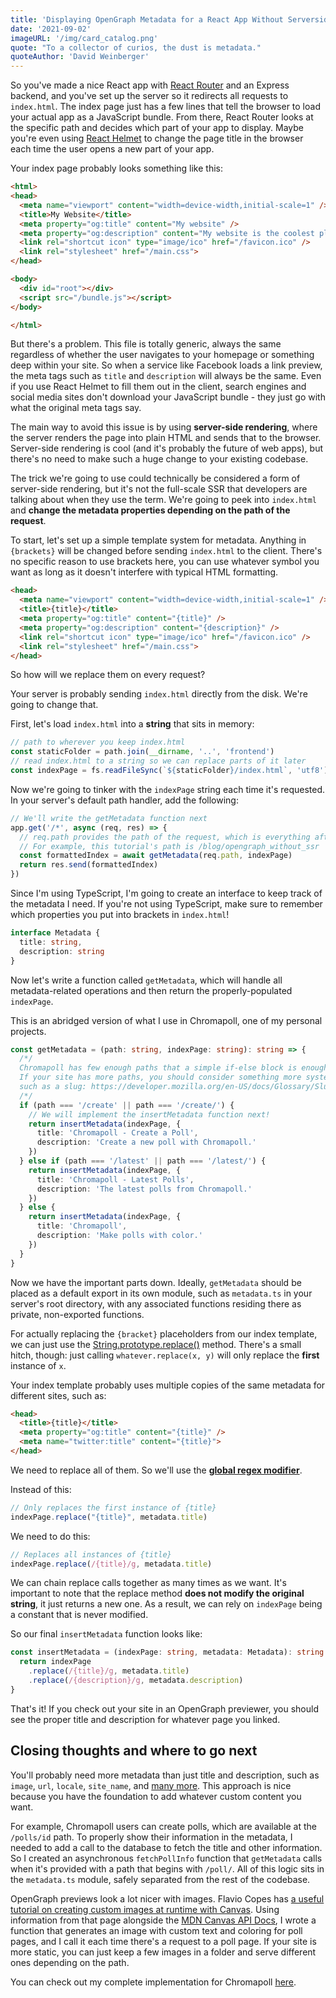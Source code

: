 ```yaml
---
title: 'Displaying OpenGraph Metadata for a React App Without Serverside Rendering'
date: '2021-09-02'
imageURL: '/img/card_catalog.png'
quote: "To a collector of curios, the dust is metadata."
quoteAuthor: 'David Weinberger'
---
```


So you've made a nice React app with [React Router](https://www.npmjs.com/package/react-router) and an Express backend, and you've set up the server so it redirects all requests to `index.html`. The index page just has a few lines that tell the browser to load your actual app as a JavaScript bundle. From there, React Router looks at the specific path and decides which part of your app to display. Maybe you're even using [React Helmet](https://www.npmjs.com/package/react-helmet) to change the page title in the browser each time the user opens a new part of your app.

Your index page probably looks something like this:

```html
<html>
<head>
  <meta name="viewport" content="width=device-width,initial-scale=1" />
  <title>My Website</title>
  <meta property="og:title" content="My website" />
  <meta property="og:description" content="My website is the coolest place on the internet." />
  <link rel="shortcut icon" type="image/ico" href="/favicon.ico" />
  <link rel="stylesheet" href="/main.css">
</head>

<body>
  <div id="root"></div>
  <script src="/bundle.js"></script>
</body>

</html>
```

But there's a problem. This file is totally generic, always the same regardless of whether the user navigates to your homepage or something deep within your site. So when a service like Facebook loads a link preview, the meta tags such as `title` and `description` will always be the same. Even if you use React Helmet to fill them out in the client, search engines and social media sites don't download your JavaScript bundle - they just go with what the original meta tags say.

The main way to avoid this issue is by using **server-side rendering**, where the server renders the page into plain HTML and sends that to the browser. Server-side rendering is cool (and it's probably the future of web apps), but there's no need to make such a huge change to your existing codebase.

The trick we're going to use could technically be considered a form of server-side rendering, but it's not the full-scale SSR that developers are talking about when they use the term. We're going to peek into `index.html` and **change the metadata properties depending on the path of the request**.

To start, let's set up a simple template system for metadata. Anything in `{brackets}` will be changed before sending `index.html` to the client. There's no specific reason to use brackets here, you can use whatever symbol you want as long as it doesn't interfere with typical HTML formatting.

```html
<head>
  <meta name="viewport" content="width=device-width,initial-scale=1" />
  <title>{title}</title>
  <meta property="og:title" content="{title}" />
  <meta property="og:description" content="{description}" />
  <link rel="shortcut icon" type="image/ico" href="/favicon.ico" />
  <link rel="stylesheet" href="/main.css">
</head>
```

So how will we replace them on every request?

Your server is probably sending `index.html` directly from the disk. We're going to change that.

First, let's load `index.html` into a **string** that sits in memory:

```ts
// path to wherever you keep index.html
const staticFolder = path.join(__dirname, '..', 'frontend')
// read index.html to a string so we can replace parts of it later
const indexPage = fs.readFileSync(`${staticFolder}/index.html`, 'utf8')
```

Now we're going to tinker with the `indexPage` string each time it's requested. In your server's default path handler, add the following:

```ts
// We'll write the getMetadata function next
app.get('/*', async (req, res) => {
  // req.path provides the path of the request, which is everything after the domain.
  // For example, this tutorial's path is /blog/opengraph_without_ssr
  const formattedIndex = await getMetadata(req.path, indexPage)
  return res.send(formattedIndex)
})
```

Since I'm using TypeScript, I'm going to create an interface to keep track of the metadata I need. If you're not using TypeScript, make sure to remember which properties you put into brackets in `index.html`!

```ts
interface Metadata {
  title: string,
  description: string
}
```

Now let's write a function called `getMetadata`, which will handle all metadata-related operations and then return the properly-populated `indexPage`.

This is an abridged version of what I use in Chromapoll, one of my personal projects.

```ts
const getMetadata = (path: string, indexPage: string): string => {
  /*/
  Chromapoll has few enough paths that a simple if-else block is enough.
  If your site has more paths, you should consider something more systematic,
  such as a slug: https://developer.mozilla.org/en-US/docs/Glossary/Slug
  /*/
  if (path === '/create' || path === '/create/') {
    // We will implement the insertMetadata function next!
    return insertMetadata(indexPage, {
      title: 'Chromapoll - Create a Poll',
      description: 'Create a new poll with Chromapoll.'
    })
  } else if (path === '/latest' || path === '/latest/') {
    return insertMetadata(indexPage, {
      title: 'Chromapoll - Latest Polls',
      description: 'The latest polls from Chromapoll.'
    })
  } else {
    return insertMetadata(indexPage, {
      title: 'Chromapoll',
      description: 'Make polls with color.'
    })
  }
}
```

Now we have the important parts down. Ideally, `getMetadata` should be placed as a default export in its own module, such as `metadata.ts` in your server's root directory, with any associated functions residing there as private, non-exported functions.

For actually replacing the `{bracket}` placeholders from our index template, we can just use the [String.prototype.replace()](https://developer.mozilla.org/en-US/docs/Web/JavaScript/Reference/Global_Objects/String/replace) method. There's a small hitch, though: just calling `whatever.replace(x, y)` will only replace the **first** instance of `x`.

Your index template probably uses multiple copies of the same metadata for different sites, such as:

```html
<head>
  <title>{title}</title>
  <meta property="og:title" content="{title}" />
  <meta name="twitter:title" content="{title}">
</head>
```

We need to replace all of them. So we'll use the [**global regex modifier**](https://stackoverflow.com/questions/12993629/what-is-the-meaning-of-the-g-flag-in-regular-expressions).

Instead of this:

```ts
// Only replaces the first instance of {title}
indexPage.replace("{title}", metadata.title)
```

We need to do this:

```ts
// Replaces all instances of {title}
indexPage.replace(/{title}/g, metadata.title)
```

We can chain replace calls together as many times as we want. It's important to note that the replace method **does not modify the original string**, it just returns a new one. As a result, we can rely on `indexPage` being a constant that is never modified.

So our final `insertMetadata` function looks like:

```ts
const insertMetadata = (indexPage: string, metadata: Metadata): string => {
  return indexPage
    .replace(/{title}/g, metadata.title)
    .replace(/{description}/g, metadata.description)
}
```

That's it! If you check out your site in an OpenGraph previewer, you should see the proper title and description for whatever page you linked.

## Closing thoughts and where to go next

You'll probably need more metadata than just title and description, such as `image`, `url`, `locale`, `site_name`, and [many more](https://ogp.me/). This approach is nice because you have the foundation to add whatever custom content you want.

For example, Chromapoll users can create polls, which are available at the `/polls/id` path. To properly show their information in the metadata, I needed to add a call to the database to fetch the title and other information. So I created an asynchronous `fetchPollInfo` function that `getMetadata` calls when it's provided with a path that begins with `/poll/`. All of this logic sits in the `metadata.ts` module, safely separated from the rest of the codebase.

OpenGraph previews look a lot nicer with images. Flavio Copes has [a useful tutorial on creating custom images at runtime with Canvas](https://flaviocopes.com/canvas-node-generate-image/). Using information from that page alongside the [MDN Canvas API Docs](https://developer.mozilla.org/en-US/docs/Web/API/Canvas_API), I wrote a function that generates an image with custom text and coloring for poll pages, and I call it each time there's a request to a poll page. If your site is more static, you can just keep a few images in a folder and serve different ones depending on the path.

You can check out my complete implementation for Chromapoll [here](https://github.com/mythmakerseven/chromapoll/blob/main/server/metadata.ts).